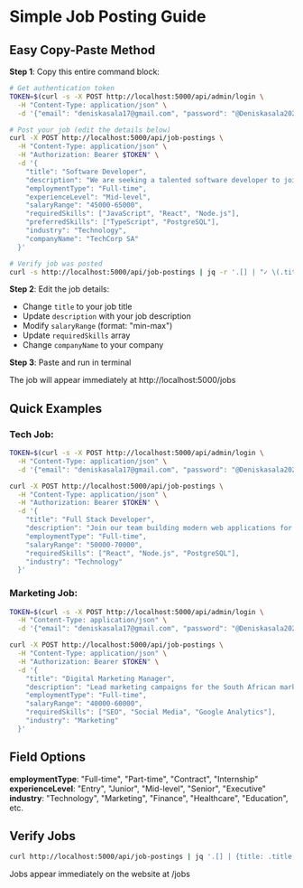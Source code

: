 # Simple Job Posting Guide

## Easy Copy-Paste Method

**Step 1**: Copy this entire command block:

```bash
# Get authentication token
TOKEN=$(curl -s -X POST http://localhost:5000/api/admin/login \
  -H "Content-Type: application/json" \
  -d '{"email": "deniskasala17@gmail.com", "password": "@Deniskasala2025"}' | jq -r '.token')

# Post your job (edit the details below)
curl -X POST http://localhost:5000/api/job-postings \
  -H "Content-Type: application/json" \
  -H "Authorization: Bearer $TOKEN" \
  -d '{
    "title": "Software Developer",
    "description": "We are seeking a talented software developer to join our team in Cape Town. You will work on exciting projects using modern technologies.",
    "employmentType": "Full-time",
    "experienceLevel": "Mid-level", 
    "salaryRange": "45000-65000",
    "requiredSkills": ["JavaScript", "React", "Node.js"],
    "preferredSkills": ["TypeScript", "PostgreSQL"],
    "industry": "Technology",
    "companyName": "TechCorp SA"
  }'

# Verify job was posted
curl -s http://localhost:5000/api/job-postings | jq -r '.[] | "✓ \(.title) - \(.salaryRange)"'
```

**Step 2**: Edit the job details:
- Change `title` to your job title
- Update `description` with your job description  
- Modify `salaryRange` (format: "min-max")
- Update `requiredSkills` array
- Change `companyName` to your company

**Step 3**: Paste and run in terminal

The job will appear immediately at http://localhost:5000/jobs

## Quick Examples

### Tech Job:
```bash
TOKEN=$(curl -s -X POST http://localhost:5000/api/admin/login \
  -H "Content-Type: application/json" \
  -d '{"email": "deniskasala17@gmail.com", "password": "@Deniskasala2025"}' | jq -r '.token')

curl -X POST http://localhost:5000/api/job-postings \
  -H "Content-Type: application/json" \
  -H "Authorization: Bearer $TOKEN" \
  -d '{
    "title": "Full Stack Developer",
    "description": "Join our team building modern web applications for South African businesses.",
    "employmentType": "Full-time",
    "salaryRange": "50000-70000",
    "requiredSkills": ["React", "Node.js", "PostgreSQL"],
    "industry": "Technology"
  }'
```

### Marketing Job:
```bash
TOKEN=$(curl -s -X POST http://localhost:5000/api/admin/login \
  -H "Content-Type: application/json" \
  -d '{"email": "deniskasala17@gmail.com", "password": "@Deniskasala2025"}' | jq -r '.token')

curl -X POST http://localhost:5000/api/job-postings \
  -H "Content-Type: application/json" \
  -H "Authorization: Bearer $TOKEN" \
  -d '{
    "title": "Digital Marketing Manager", 
    "description": "Lead marketing campaigns for the South African market.",
    "employmentType": "Full-time",
    "salaryRange": "40000-60000",
    "requiredSkills": ["SEO", "Social Media", "Google Analytics"],
    "industry": "Marketing"
  }'
```

## Field Options

**employmentType**: "Full-time", "Part-time", "Contract", "Internship"
**experienceLevel**: "Entry", "Junior", "Mid-level", "Senior", "Executive"  
**industry**: "Technology", "Marketing", "Finance", "Healthcare", "Education", etc.

## Verify Jobs
```bash
curl http://localhost:5000/api/job-postings | jq '.[] | {title: .title, salary: .salaryRange}'
```

Jobs appear immediately on the website at /jobs